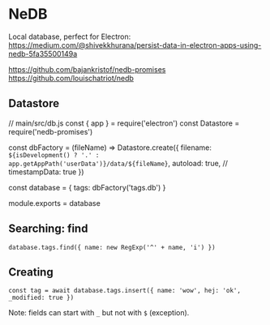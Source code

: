 # NeDB

Local database, perfect for Electron: https://medium.com/@shivekkhurana/persist-data-in-electron-apps-using-nedb-5fa35500149a

https://github.com/bajankristof/nedb-promises
https://github.com/louischatriot/nedb

## Datastore

// main/src/db.js
const { app } = require('electron')
const Datastore = require('nedb-promises')

const dbFactory = (fileName) => Datastore.create({
  filename: `${isDevelopment() ? '.' : app.getAppPath('userData')}/data/${fileName}`,
  autoload: true,
  // timestampData: true
})

const database = {
  tags: dbFactory('tags.db')
}

module.exports = database

## Searching: find

    database.tags.find({ name: new RegExp('^' + name, 'i') })

## Creating

    const tag = await database.tags.insert({ name: 'wow', hej: 'ok', _modified: true })

Note: fields can start with `_` but not with `$` (exception).
